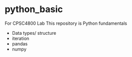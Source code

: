 # python_basic
For CPSC4800 Lab
This repository is Python fundamentals
* Data types/ structure 
* iteration
* pandas
* numpy
